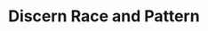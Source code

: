 ---
title: "Discern Race and Pattern"
canonical: "skill/discern-race-and-pattern"
canonical_title: "Werecreature Loresheet"
lists:
    - werecreature-loresheet
tier: 3
min_type: "werecreature-x/all"
osp_cost: 30
prerequisites: ["werecreature-loresheet/discern-race"]
replacement: true
ladder: "discern-race"
---